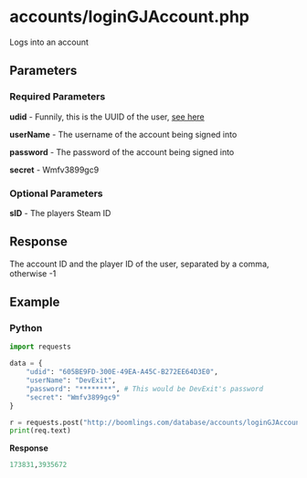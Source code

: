 # accounts/loginGJAccount.php

Logs into an account

## Parameters

### Required Parameters

**udid** - Funnily, this is the UUID of the user, [see here](/topics/encryption/id?id=uuid)

**userName** - The username of the account being signed into

**password** - The password of the account being signed into

**secret** - Wmfv3899gc9

### Optional Parameters

**sID** - The players Steam ID

## Response

The account ID and the player ID of the user, separated by a comma, otherwise -1

## Example

<!-- tabs:start -->

### **Python**

```py
import requests

data = {
    "udid": "605BE9FD-300E-49EA-A45C-B272EE64D3E0",
    "userName": "DevExit",
    "password": "********", # This would be DevExit's password
    "secret": "Wmfv3899gc9"
}

r = requests.post("http://boomlings.com/database/accounts/loginGJAccount.php", data=data)
print(req.text)
```

**Response**
```py
173831,3935672
```

<!-- tabs:end -->
